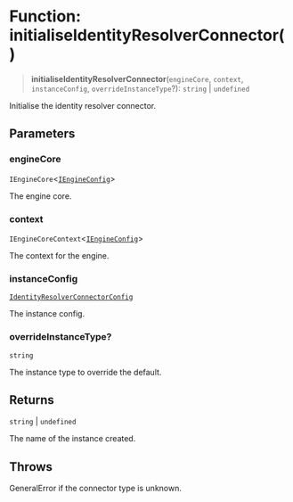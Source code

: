 # Function: initialiseIdentityResolverConnector()

> **initialiseIdentityResolverConnector**(`engineCore`, `context`, `instanceConfig`, `overrideInstanceType`?): `string` \| `undefined`

Initialise the identity resolver connector.

## Parameters

### engineCore

`IEngineCore`\<[`IEngineConfig`](../interfaces/IEngineConfig.md)\>

The engine core.

### context

`IEngineCoreContext`\<[`IEngineConfig`](../interfaces/IEngineConfig.md)\>

The context for the engine.

### instanceConfig

[`IdentityResolverConnectorConfig`](../type-aliases/IdentityResolverConnectorConfig.md)

The instance config.

### overrideInstanceType?

`string`

The instance type to override the default.

## Returns

`string` \| `undefined`

The name of the instance created.

## Throws

GeneralError if the connector type is unknown.
